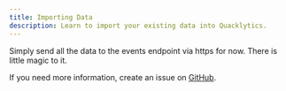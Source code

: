 ```yaml
---
title: Importing Data
description: Learn to import your existing data into Quacklytics.
---
```


Simply send all the data to the events endpoint via https for now. There is little magic to it. 

If you need more information, create an issue on [GitHub](https://github.com/xz3dev/quacklytics/issues).
